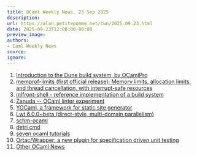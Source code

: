 ```yaml
---
title: OCaml Weekly News, 23 Sep 2025
description:
url: https://alan.petitepomme.net/cwn/2025.09.23.html
date: 2025-09-23T12:00:00-00:00
preview_image:
authors:
- Caml Weekly News
source:
ignore:
---
```


<ol><li><a href="https://alan.petitepomme.net/cwn/2025.09.23.html#1">Introduction to the Dune build system, by OCamlPro</a></li><li><a href="https://alan.petitepomme.net/cwn/2025.09.23.html#2">memprof-limits (first official release): Memory limits, allocation limits, and thread cancellation, with interrupt-safe resources</a></li><li><a href="https://alan.petitepomme.net/cwn/2025.09.23.html#3">mlfront-shell - reference implementation of a build system</a></li><li><a href="https://alan.petitepomme.net/cwn/2025.09.23.html#4">Zanuda -- OCaml linter experiment</a></li><li><a href="https://alan.petitepomme.net/cwn/2025.09.23.html#5">YOCaml, a framework for static site generator</a></li><li><a href="https://alan.petitepomme.net/cwn/2025.09.23.html#6">Lwt.6.0.0~beta (direct-style, multi-domain parallelism)</a></li><li><a href="https://alan.petitepomme.net/cwn/2025.09.23.html#7">schm-ocaml</a></li><li><a href="https://alan.petitepomme.net/cwn/2025.09.23.html#8">detri cmd</a></li><li><a href="https://alan.petitepomme.net/cwn/2025.09.23.html#9">seven ocaml tutorials</a></li><li><a href="https://alan.petitepomme.net/cwn/2025.09.23.html#10">Ortac/Wrapper: a new plugin for specification driven unit testing</a></li><li><a href="https://alan.petitepomme.net/cwn/2025.09.23.html#11">Other OCaml News</a></li></ol>
